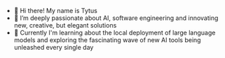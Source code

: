 - 👋 Hi there! My name is Tytus
- 🌱 I’m deeply passionate about AI, software engineering and innovating new, creative, but elegant solutions
- 👀 Currently I'm learning about the local deployment of large language models and exploring the fascinating wave of new AI tools being unleashed every single day

<!---
TFelbor/TFelbor is a ✨ special ✨ repository because its `README.md` (this file) appears on your GitHub profile.
You can click the Preview link to take a look at your changes.
--->
